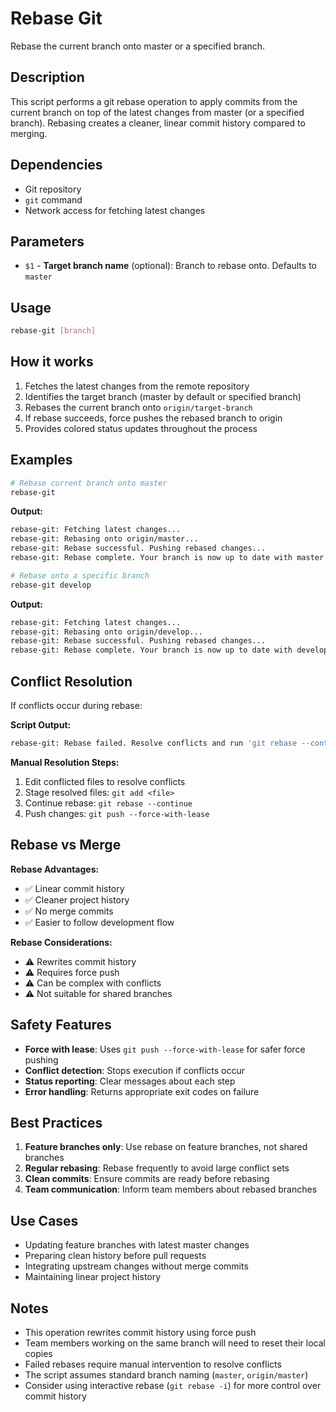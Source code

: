 # Rebase Git

Rebase the current branch onto master or a specified branch.

## Description

This script performs a git rebase operation to apply commits from the current branch on top of the latest changes from master (or a specified branch). Rebasing creates a cleaner, linear commit history compared to merging.

## Dependencies

- Git repository
- `git` command
- Network access for fetching latest changes

## Parameters

- `$1` - **Target branch name** (optional): Branch to rebase onto. Defaults to `master`

## Usage

```bash
rebase-git [branch]
```

## How it works

1. Fetches the latest changes from the remote repository
2. Identifies the target branch (master by default or specified branch)
3. Rebases the current branch onto `origin/target-branch`
4. If rebase succeeds, force pushes the rebased branch to origin
5. Provides colored status updates throughout the process

## Examples

```bash
# Rebase current branch onto master
rebase-git
```

**Output:**
```bash
rebase-git: Fetching latest changes...
rebase-git: Rebasing onto origin/master...
rebase-git: Rebase successful. Pushing rebased changes...
rebase-git: Rebase complete. Your branch is now up to date with master (no merge commit).
```

```bash
# Rebase onto a specific branch
rebase-git develop
```

**Output:**
```bash
rebase-git: Fetching latest changes...
rebase-git: Rebasing onto origin/develop...
rebase-git: Rebase successful. Pushing rebased changes...
rebase-git: Rebase complete. Your branch is now up to date with develop (no merge commit).
```

## Conflict Resolution

If conflicts occur during rebase:

**Script Output:**
```bash
rebase-git: Rebase failed. Resolve conflicts and run 'git rebase --continue' manually.
```

**Manual Resolution Steps:**
1. Edit conflicted files to resolve conflicts
2. Stage resolved files: `git add <file>`
3. Continue rebase: `git rebase --continue`
4. Push changes: `git push --force-with-lease`

## Rebase vs Merge

**Rebase Advantages:**
- ✅ Linear commit history
- ✅ Cleaner project history
- ✅ No merge commits
- ✅ Easier to follow development flow

**Rebase Considerations:**
- ⚠️ Rewrites commit history
- ⚠️ Requires force push
- ⚠️ Can be complex with conflicts
- ⚠️ Not suitable for shared branches

## Safety Features

- **Force with lease**: Uses `git push --force-with-lease` for safer force pushing
- **Conflict detection**: Stops execution if conflicts occur
- **Status reporting**: Clear messages about each step
- **Error handling**: Returns appropriate exit codes on failure

## Best Practices

1. **Feature branches only**: Use rebase on feature branches, not shared branches
2. **Regular rebasing**: Rebase frequently to avoid large conflict sets
3. **Clean commits**: Ensure commits are ready before rebasing
4. **Team communication**: Inform team members about rebased branches

## Use Cases

- Updating feature branches with latest master changes
- Preparing clean history before pull requests
- Integrating upstream changes without merge commits
- Maintaining linear project history

## Notes

- This operation rewrites commit history using force push
- Team members working on the same branch will need to reset their local copies
- Failed rebases require manual intervention to resolve conflicts
- The script assumes standard branch naming (`master`, `origin/master`)
- Consider using interactive rebase (`git rebase -i`) for more control over commit history